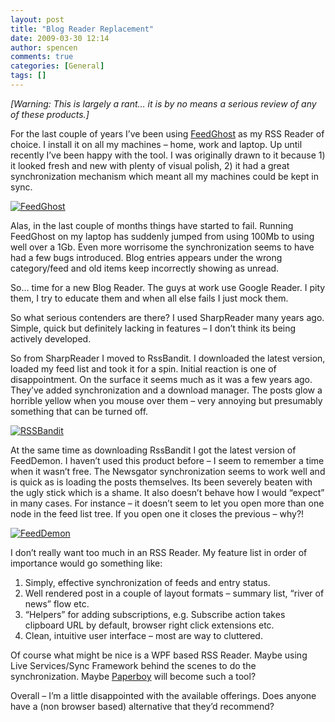 ```yaml
---
layout: post
title: "Blog Reader Replacement"
date: 2009-03-30 12:14
author: spencen
comments: true
categories: [General]
tags: []
---
```



*[Warning: This is largely a rant… it is by no means a serious review of any of these products.]*
  

For the last couple of years I’ve been using <a href="http://www.feedghost.com" target="_blank">FeedGhost</a> as my RSS Reader of choice. I install it on all my machines – home, work and laptop. Up until recently I’ve been happy with the tool. I was originally drawn to it because 1) it looked fresh and new with plenty of visual polish, 2) it had a great synchronization mechanism which meant all my machines could be kept in sync.
  

<a href="http://blog.spencen.com/images/83489-72989/FeedGhost_4.jpg">![FeedGhost](http://blog.spencen.com/images/83489-72989/FeedGhost_thumb_1.jpg "FeedGhost")</a> 
  

Alas, in the last couple of months things have started to fail. Running FeedGhost on my laptop has suddenly jumped from using 100Mb to using well over a 1Gb. Even more worrisome the synchronization seems to have had a few bugs introduced. Blog entries appears under the wrong category/feed and old items keep incorrectly showing as unread.
  

So… time for a new Blog Reader. The guys at work use Google Reader. I pity them, I try to educate them and when all else fails I just mock them.
  

So what serious contenders are there? I used SharpReader many years ago. Simple, quick but definitely lacking in features – I don’t think its being actively developed.
  

So from SharpReader I moved to RssBandit. I downloaded the latest version, loaded my feed list and took it for a spin. Initial reaction is one of disappointment. On the surface it seems much as it was a few years ago. They’ve added synchronization and a download manager. The posts glow a horrible yellow when you mouse over them – very annoying but presumably something that can be turned off.
  

<a href="http://blog.spencen.com/images/83489-72989/RSSBandit_2.jpg">![RSSBandit](http://blog.spencen.com/images/83489-72989/RSSBandit_thumb.jpg "RSSBandit")</a> 
  

At the same time as downloading RssBandit I got the latest version of FeedDemon. I haven’t used this product before – I seem to remember a time when it wasn’t free. The Newsgator synchronization seems to work well and is quick as is loading the posts themselves. Its been severely beaten with the ugly stick which is a shame. It also doesn’t behave how I would “expect” in many cases. For instance – it doesn’t seem to let you open more than one node in the feed list tree. If you open one it closes the previous – why?!
  

<a href="http://blog.spencen.com/images/83489-72989/FeedDemon_2.jpg">![FeedDemon](http://blog.spencen.com/images/83489-72989/FeedDemon_thumb.jpg "FeedDemon")</a> 
  

I don’t really want too much in an RSS Reader. My feature list in order of importance would go something like:
  

1.  Simply, effective synchronization of feeds and entry status.
2.  Well rendered post in a couple of layout formats – summary list, “river of news” flow etc.
3.  “Helpers” for adding subscriptions, e.g. Subscribe action takes clipboard URL by default, browser right click extensions etc.
4.  Clean, intuitive user interface – most are way to cluttered.  

Of course what might be nice is a WPF based RSS Reader. Maybe using Live Services/Sync Framework behind the scenes to do the synchronization. Maybe <a href="http://www.codeplex.com/paperboy" target="_blank">Paperboy</a> will become such a tool?
  

Overall – I’m a little disappointed with the available offerings. Does anyone have a (non browser based) alternative that they’d recommend?



